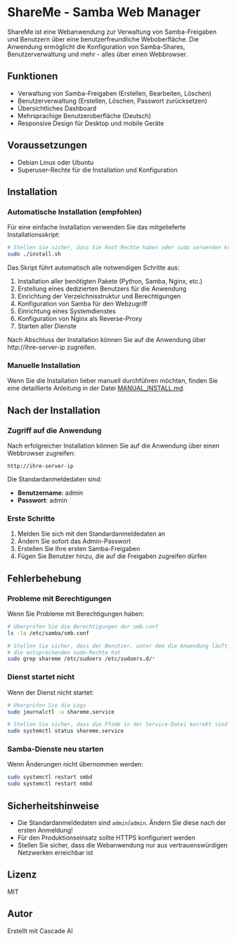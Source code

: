 # ShareMe - Samba Web Manager

ShareMe ist eine Webanwendung zur Verwaltung von Samba-Freigaben und Benutzern über eine benutzerfreundliche Weboberfläche. Die Anwendung ermöglicht die Konfiguration von Samba-Shares, Benutzerverwaltung und mehr - alles über einen Webbrowser.

## Funktionen

- Verwaltung von Samba-Freigaben (Erstellen, Bearbeiten, Löschen)
- Benutzerverwaltung (Erstellen, Löschen, Passwort zurücksetzen)
- Übersichtliches Dashboard
- Mehrsprachige Benutzeroberfläche (Deutsch)
- Responsive Design für Desktop und mobile Geräte

## Voraussetzungen

- Debian Linux oder Ubuntu
- Superuser-Rechte für die Installation und Konfiguration

## Installation

### Automatische Installation (empfohlen)

Für eine einfache Installation verwenden Sie das mitgelieferte Installationsskript:

```bash
# Stellen Sie sicher, dass Sie Root-Rechte haben oder sudo verwenden können
sudo ./install.sh
```

Das Skript führt automatisch alle notwendigen Schritte aus:

1. Installation aller benötigten Pakete (Python, Samba, Nginx, etc.)
2. Erstellung eines dedizierten Benutzers für die Anwendung
3. Einrichtung der Verzeichnisstruktur und Berechtigungen
4. Konfiguration von Samba für den Webzugriff
5. Einrichtung eines Systemdienstes
6. Konfiguration von Nginx als Reverse-Proxy
7. Starten aller Dienste

Nach Abschluss der Installation können Sie auf die Anwendung über http://ihre-server-ip zugreifen.

### Manuelle Installation

Wenn Sie die Installation lieber manuell durchführen möchten, finden Sie eine detaillierte Anleitung in der Datei [MANUAL_INSTALL.md](MANUAL_INSTALL.md).

## Nach der Installation

### Zugriff auf die Anwendung

Nach erfolgreicher Installation können Sie auf die Anwendung über einen Webbrowser zugreifen:

```
http://ihre-server-ip
```

Die Standardanmeldedaten sind:
- **Benutzername**: admin
- **Passwort**: admin

### Erste Schritte

1. Melden Sie sich mit den Standardanmeldedaten an
2. Ändern Sie sofort das Admin-Passwort
3. Erstellen Sie Ihre ersten Samba-Freigaben
4. Fügen Sie Benutzer hinzu, die auf die Freigaben zugreifen dürfen

## Fehlerbehebung

### Probleme mit Berechtigungen

Wenn Sie Probleme mit Berechtigungen haben:

```bash
# Überprüfen Sie die Berechtigungen der smb.conf
ls -la /etc/samba/smb.conf

# Stellen Sie sicher, dass der Benutzer, unter dem die Anwendung läuft, 
# die entsprechenden sudo-Rechte hat
sudo grep shareme /etc/sudoers /etc/sudoers.d/*
```

### Dienst startet nicht

Wenn der Dienst nicht startet:

```bash
# Überprüfen Sie die Logs
sudo journalctl -u shareme.service

# Stellen Sie sicher, dass die Pfade in der Service-Datei korrekt sind
sudo systemctl status shareme.service
```

### Samba-Dienste neu starten

Wenn Änderungen nicht übernommen werden:

```bash
sudo systemctl restart smbd
sudo systemctl restart nmbd
```

## Sicherheitshinweise

- Die Standardanmeldedaten sind `admin`/`admin`. Ändern Sie diese nach der ersten Anmeldung!
- Für den Produktionseinsatz sollte HTTPS konfiguriert werden
- Stellen Sie sicher, dass die Webanwendung nur aus vertrauenswürdigen Netzwerken erreichbar ist

## Lizenz

MIT

## Autor

Erstellt mit Cascade AI
